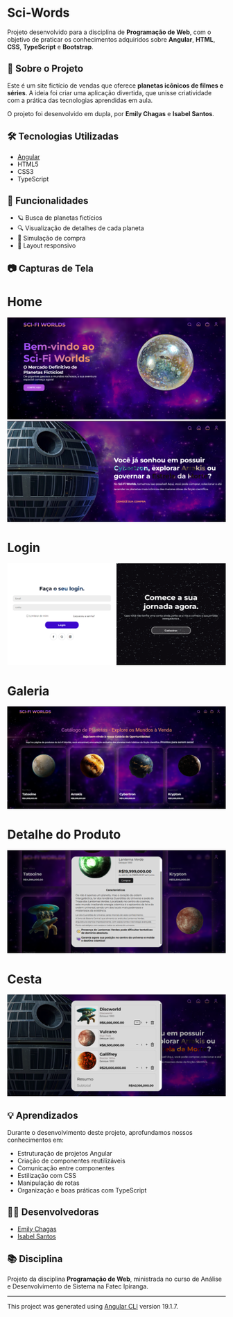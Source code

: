 # Sci-Words
Projeto desenvolvido para a disciplina de **Programação de Web**, com o objetivo de praticar os conhecimentos adquiridos sobre **Angular**, **HTML**, **CSS**, **TypeScript** e **Bootstrap**.

## 🚀 Sobre o Projeto

Este é um site fictício de vendas que oferece **planetas icônicos de filmes e séries**. A ideia foi criar uma aplicação divertida, que unisse criatividade com a prática das tecnologias aprendidas em aula.

O projeto foi desenvolvido em dupla, por **Emily Chagas** e **Isabel Santos**.

## 🛠️ Tecnologias Utilizadas

- [Angular](https://angular.io/)
- HTML5
- CSS3
- TypeScript

## 🎯 Funcionalidades

- 🪐 Busca de planetas fictícios
- 🔍 Visualização de detalhes de cada planeta
- 🛒 Simulação de compra
- 📱 Layout responsivo

## 📷 Capturas de Tela
<h1>Home</h1>
<img src="/assets/Home.png" alt="">
<img src="/assets/Home pt2.png" alt="">
<br>
<h1>Login</h1>
<img src="/assets/login.png" alt="">
<br>
<h1>Galeria</h1>
<img src="/assets/galeria.png" alt="">
<br>
<h1>Detalhe do Produto</h1>
<img src="/assets/detalhe.png" alt="">
<br>
<h1>Cesta</h1>
<img src="/assets/cesta.png" alt="">

## 💡 Aprendizados

Durante o desenvolvimento deste projeto, aprofundamos nossos conhecimentos em:

- Estruturação de projetos Angular
- Criação de componentes reutilizáveis
- Comunicação entre componentes
- Estilização com CSS
- Manipulação de rotas
- Organização e boas práticas com TypeScript

## 👩‍💻 Desenvolvedoras

- [Emily Chagas](https://github.com/EmilyChagas)
- [Isabel Santos](https://github.com/Isabel2507)

## 📚 Disciplina

Projeto da disciplina **Programação de Web**, ministrada no curso de Análise e Desenvolvimento de Sistema na Fatec Ipiranga.

---
This project was generated using [Angular CLI](https://github.com/angular/angular-cli) version 19.1.7.

